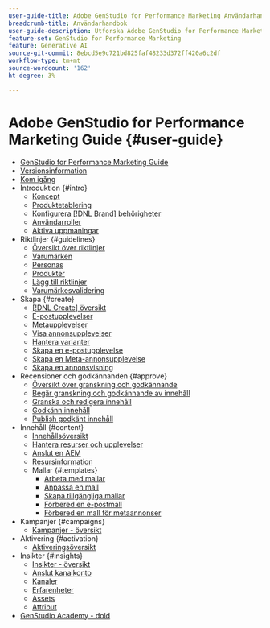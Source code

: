 ```yaml
---
user-guide-title: Adobe GenStudio for Performance Marketing Användarhandbok
breadcrumb-title: Användarhandbok
user-guide-description: Utforska Adobe GenStudio for Performance Marketing funktioner. Lär dig hur du snabbt kan skapa varumärkesanpassade resurser, generera variationer och optimera upplevelser.
feature-set: GenStudio for Performance Marketing
feature: Generative AI
source-git-commit: 8ebcd5e9c721bd825faf48233d372ff420a6c2df
workflow-type: tm+mt
source-wordcount: '162'
ht-degree: 3%

---
```



# Adobe GenStudio for Performance Marketing Guide {#user-guide}

+ [GenStudio for Performance Marketing Guide](home.md)
+ [Versionsinformation](release-notes.md)
+ [Kom igång](get-started.md)
+ Introduktion {#intro}
   + [Koncept](concepts.md)
   + [Produktetablering](product-provisioning.md)
   + [Konfigurera [!DNL Brand] behörigheter](configure-brand-permissions.md)
   + [Användarroller](user-roles.md)
   + [Aktiva uppmaningar](effective-prompts.md)
+ Riktlinjer {#guidelines}
   + [Översikt över riktlinjer](guidelines/overview.md)
   + [Varumärken](guidelines/brands.md)
   + [Personas](guidelines/personas.md)
   + [Produkter](guidelines/products.md)
   + [Lägg till riktlinjer](guidelines/add-guidelines.md)
   + [Varumärkesvalidering](guidelines/brand-validation.md)
+ Skapa {#create}
   + [[!DNL Create] översikt](create/overview.md)
   + [E-postupplevelser](create/email-experiences.md)
   + [Metaupplevelser](create/meta-experiences.md)
   + [Visa annonsupplevelser](create/display-ad-experiences.md)
   + [Hantera varianter](create/manage-variants.md)
   + [Skapa en e-postupplevelse](create/create-email-experience.md)
   + [Skapa en Meta-annonsupplevelse](create/create-meta-ad.md)
   + [Skapa en annonsvisning](create/create-display-ad.md)
+ Recensioner och godkännanden {#approve}
   + [Översikt över granskning och godkännande](approvals/overview.md)
   + [Begär granskning och godkännande av innehåll](approvals/request-review.md)
   + [Granska och redigera innehåll](approvals/review-and-edit.md)
   + [Godkänn innehåll](approvals/approve-content.md)
   + [Publish godkänt innehåll](approvals/publish-content.md)
+ Innehåll {#content}
   + [Innehållsöversikt](content/overview.md)
   + [Hantera resurser och upplevelser](content/manage-assets.md)
   + [Anslut en AEM](content/connect-aem-repo.md)
   + [Resursinformation](content/asset-details.md)
   + Mallar {#templates}
      + [Arbeta med mallar](content/use-templates.md)
      + [Anpassa en mall](content/customize-template.md)
      + [Skapa tillgängliga mallar](content/accessibility-for-templates.md)
      + [Förbered en e-postmall](content/email-template.md)
      + [Förbered en mall för metaannonser](content/meta-template.md)
+ Kampanjer {#campaigns}
   + [Kampanjer - översikt](campaigns/overview.md)
+ Aktivering {#activation}
   + [Aktiveringsöversikt](activation/overview.md)
+ Insikter {#insights}
   + [Insikter - översikt](insights/overview.md)
   + [Anslut kanalkonto](insights/connect-channel.md)
   + [Kanaler](insights/channels.md)
   + [Erfarenheter](insights/experiences.md)
   + [Assets](insights/assets.md)
   + [Attribut](insights/attributes.md)
+ [GenStudio Academy - dold](genstudioacademy.md)
